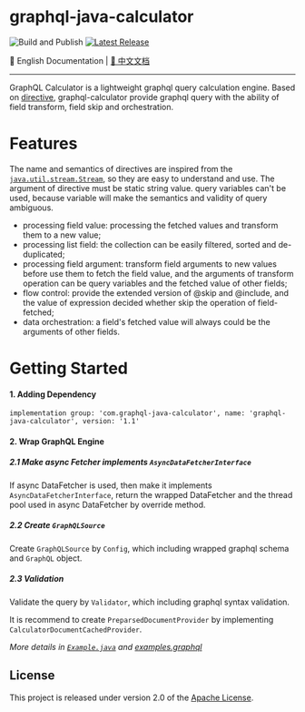 # graphql-java-calculator

![Build and Publish](https://github.com/dugenkui03/graphql-java-calculator/workflows/Build%20and%20Publish/badge.svg)
[![Latest Release](https://maven-badges.herokuapp.com/maven-central/com.graphql-java-calculator/graphql-java-calculator/badge.svg)](https://maven-badges.herokuapp.com/maven-central/com.graphql-java-calculator/graphql-java-calculator)

📖 English Documentation | [📖 中文文档](README_ZH.md) 

----------------------------------------

GraphQL Calculator is a lightweight graphql query calculation engine. 
Based on [directive](https://spec.graphql.org/draft/#sec-Language.Directives), graphql-calculator provide graphql query with the ability of field transform, field skip and orchestration.

# Features

The name and semantics of directives are inspired from the [`java.util.stream.Stream`](https://docs.oracle.com/javase/8/docs/api/java/util/stream/Stream.html), so they are easy to understand and use. 
The argument of directive must be static string value. query variables can't be used, because variable will make the semantics and validity of query ambiguous.

- processing field value: processing the fetched values and transform them to a new value; 
- processing list field: the collection can be easily filtered, sorted and de-duplicated;
- processing field argument: transform field arguments to new values before use them to fetch the field value, and the arguments of transform operation can be query variables and the fetched value of other fields;
- flow control: provide the extended version of @skip and @include, and the value of expression decided whether skip the operation of field-fetched;
- data orchestration: a field's fetched value will always could be the arguments of other fields.

# Getting Started

#### 1. Adding Dependency

```
implementation group: 'com.graphql-java-calculator', name: 'graphql-java-calculator', version: '1.1'
```

#### 2. Wrap GraphQL Engine

##### 2.1 Make async Fetcher implements `AsyncDataFetcherInterface`

If async DataFetcher is used, then make it implements `AsyncDataFetcherInterface`, 
return the wrapped DataFetcher and the thread pool used in async DataFetcher by override method.

##### 2.2 Create `GraphQLSource`

Create `GraphQLSource` by `Config`, which including wrapped graphql schema and `GraphQL` object.


##### 2.3 Validation

Validate the query by `Validator`, which including graphql syntax validation.

It is recommend to create `PreparsedDocumentProvider` by implementing `CalculatorDocumentCachedProvider`.

*More details in [`Example.java`](/src/test/java/calculator/example/Example.java) and [examples.graphql](/src/test/resources/examples.graphql)*

## License

This project is released under version 2.0 of the [Apache License](https://www.apache.org/licenses/LICENSE-2.0).
